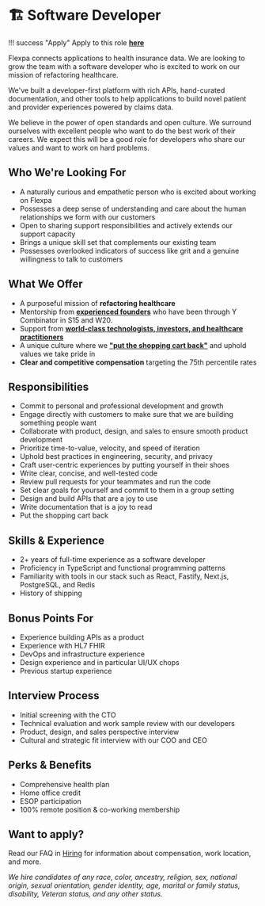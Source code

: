 # 🏗 Software Developer

!!! success "Apply"
    Apply to this role [**here**](https://flexpa.applytojobs.ca/)

Flexpa connects applications to health insurance data. We are looking to grow the team with a software developer who is excited to work on our mission of refactoring healthcare.

We've built a developer-first platform with rich APIs, hand-curated documentation, and other tools to help applications to build novel patient and provider experiences powered by claims data.

We believe in the power of open standards and open culture. We surround ourselves with excellent people who want to do the best work of their careers. We expect this will be a good role for developers who share our values and want to work on hard problems.

## Who We're Looking For

- A naturally curious and empathetic person who is excited about working on Flexpa
- Possesses a deep sense of understanding and care about the human relationships we form with our customers
- Open to sharing support responsibilities and actively extends our support capacity
- Brings a unique skill set that complements our existing team
- Possesses overlooked indicators of success like grit and a genuine willingness to talk to customers

## What We Offer

- A purposeful mission of **refactoring healthcare**
- Mentorship from [**experienced founders**](../founders.md) who have been through Y Combinator in S15 and W20.
- Support from [**world-class technologists, investors, and healthcare practitioners**](https://www.axios.com/pro/health-tech-deals/2022/06/16/flexpa-raises-9m-seed-health-data-sharing)
- A unique culture where we [**"put the shopping cart back"**](https://os.flexpa.com/what-makes-a-flexpal/) and uphold values we take pride in
- **Clear and competitive compensation** targeting the 75th percentile rates

## Responsibilities

- Commit to personal and professional development and growth
- Engage directly with customers to make sure that we are building something people want
- Collaborate with product, design, and sales to ensure smooth product development
- Prioritize time-to-value, velocity, and speed of iteration
- Uphold best practices in engineering, security, and privacy
- Craft user-centric experiences by putting yourself in their shoes
- Write clear, concise, and well-tested code
- Review pull requests for your teammates and run the code
- Set clear goals for yourself and commit to them in a group setting
- Design and build APIs that are a joy to use
- Write documentation that is a joy to read
- Put the shopping cart back

## Skills & Experience

- 2+ years of full-time experience as a software developer
- Proficiency in TypeScript and functional programming patterns
- Familiarity with tools in our stack such as React, Fastify, Next.js, PostgreSQL, and Redis
- History of shipping

## Bonus Points For

- Experience building APIs as a product
- Experience with HL7 FHIR
- DevOps and infrastructure experience
- Design experience and in particular UI/UX chops
- Previous startup experience

## Interview Process

- Initial screening with the CTO
- Technical evaluation and work sample review with our developers
- Product, design, and sales perspective interview
- Cultural and strategic fit interview with our COO and CEO

## Perks & Benefits

- Comprehensive health plan
- Home office credit
- ESOP participation
- 100% remote position & co-working membership

## Want to apply?

Read our FAQ in [Hiring](./hiring.md) for information about compensation, work location, and more.

_We hire candidates of any race, color, ancestry, religion, sex, national origin, sexual orientation, gender identity, age, marital or family status, disability, Veteran status, and any other status._
